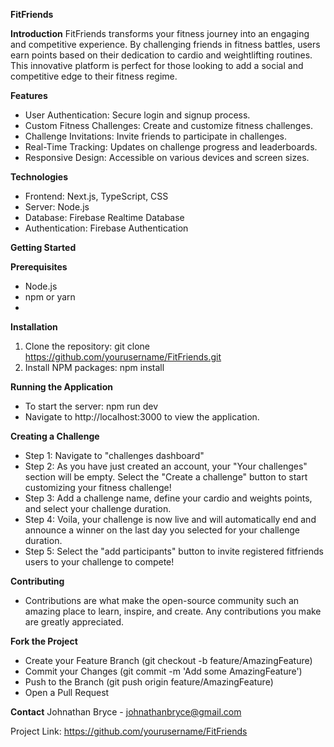 **FitFriends**

**Introduction**
FitFriends transforms your fitness journey into an engaging and competitive experience. By challenging friends in fitness battles, users earn points based on their dedication to cardio and weightlifting routines. This innovative platform is perfect for those looking to add a social and competitive edge to their fitness regime.

**Features**
- User Authentication: Secure login and signup process.
- Custom Fitness Challenges: Create and customize fitness challenges.
- Challenge Invitations: Invite friends to participate in challenges.
- Real-Time Tracking: Updates on challenge progress and leaderboards.
- Responsive Design: Accessible on various devices and screen sizes.

**Technologies**
- Frontend: Next.js, TypeScript, CSS
- Server: Node.js
- Database: Firebase Realtime Database
- Authentication: Firebase Authentication

**Getting Started**

**Prerequisites**
- Node.js
- npm or yarn
- 
**Installation**
  1. Clone the repository: git clone https://github.com/yourusername/FitFriends.git
  2. Install NPM packages: npm install
 
**Running the Application**
- To start the server: npm run dev
- Navigate to http://localhost:3000 to view the application.

**Creating a Challenge**
- Step 1: Navigate to "challenges dashboard"
- Step 2: As you have just created an account, your "Your challenges" section will be empty. Select the "Create a challenge" button to start customizing your fitness challenge!
- Step 3: Add a challenge name, define your cardio and weights points, and select your challenge duration.
- Step 4: Voila, your challenge is now live and will automatically end and announce a winner on the last day you selected for your challenge duration.
- Step 5: Select the "add participants" button to invite registered fitfriends users to your challenge to compete!

**Contributing**
- Contributions are what make the open-source community such an amazing place to learn, inspire, and create. Any contributions you make are greatly appreciated.

**Fork the Project**
- Create your Feature Branch (git checkout -b feature/AmazingFeature)
- Commit your Changes (git commit -m 'Add some AmazingFeature')
- Push to the Branch (git push origin feature/AmazingFeature)
- Open a Pull Request

**Contact**
Johnathan Bryce - johnathanbryce@gmail.com

Project Link: https://github.com/yourusername/FitFriends
